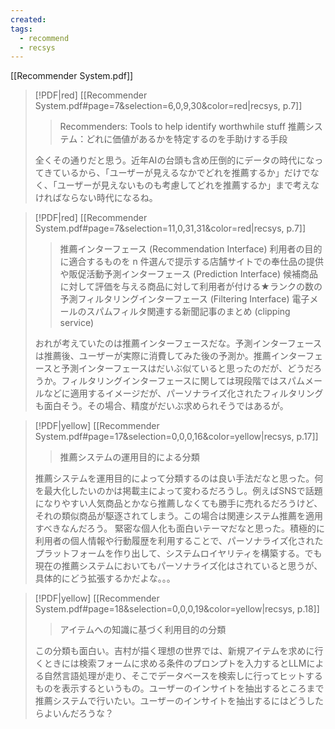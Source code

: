 ```yaml
---
created: 
tags:
  - recommend
  - recsys
---
```

[[Recommender System.pdf]]

> [!PDF|red] [[Recommender System.pdf#page=7&selection=6,0,9,30&color=red|recsys, p.7]]
> > Recommenders: Tools to help identify worthwhile stuff 推薦システム：どれに価値があるかを特定するのを手助けする手段
> 
> 全くその通りだと思う。近年AIの台頭も含め圧倒的にデータの時代になってきているから、「ユーザーが見えるなかでどれを推薦するか」だけでなく、「ユーザーが見えないものも考慮してどれを推薦するか」まで考えなければならない時代になるね。

> [!PDF|red] [[Recommender System.pdf#page=7&selection=11,0,31,31&color=red|recsys, p.7]]
> > 推薦インターフェース (Recommendation Interface) 利用者の目的に適合するものを n 件選んで提示する店舗サイトでの奉仕品の提供や販促活動予測インターフェース (Prediction Interface) 候補商品に対して評価を与える商品に対して利用者が付ける★ランクの数の予測フィルタリングインターフェース (Filtering Interface) 電子メールのスパムフィルタ関連する新聞記事のまとめ (clipping service)
> 
> おれが考えていたのは推薦インターフェースだな。予測インターフェースは推薦後、ユーザーが実際に消費してみた後の予測か。推薦インターフェースと予測インターフェースはだいぶ似ていると思ったのだが、どうだろうか。フィルタリングインターフェースに関しては現段階ではスパムメールなどに適用するイメージだが、パーソナライズ化されたフィルタリングも面白そう。その場合、精度がだいぶ求められそうではあるが。

> [!PDF|yellow] [[Recommender System.pdf#page=17&selection=0,0,0,16&color=yellow|recsys, p.17]]
> > 推薦システムの運用目的による分類
> 
> 推薦システムを運用目的によって分類するのは良い手法だなと思った。何を最大化したいのかは掲載主によって変わるだろうし。例えばSNSで話題になりやすい人気商品とかなら推薦しなくても勝手に売れるだろうけど、それの類似商品が駆逐されてしまう。この場合は関連システム推薦を適用すべきなんだろう。
> 緊密な個人化も面白いテーマだなと思った。積極的に利用者の個人情報や行動履歴を利用することで、パーソナライズ化されたプラットフォームを作り出して、システムロイヤリティを構築する。でも現在の推薦システムにおいてもパーソナライズ化はされていると思うが、具体的にどう拡張するかだよな。。。

> [!PDF|yellow] [[Recommender System.pdf#page=18&selection=0,0,0,19&color=yellow|recsys, p.18]]
> > アイテムへの知識に基づく利用目的の分類
> 
> この分類も面白い。吉村が描く理想の世界では、新規アイテムを求めに行くときには検索フォームに求める条件のプロンプトを入力するとLLMによる自然言語処理が走り、そこでデータベースを検索しに行ってヒットするものを表示するというもの。ユーザーのインサイトを抽出するところまで推薦システムで行いたい。ユーザーのインサイトを抽出するにはどうしたらよいんだろうな？







